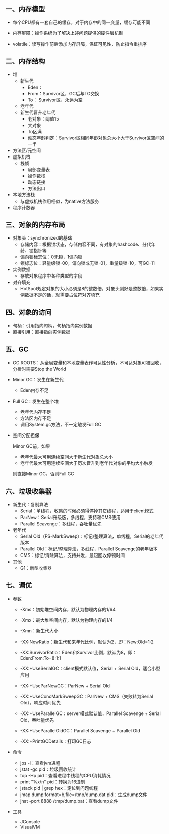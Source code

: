 ## 一、内存模型

* 每个CPU都有一套自己的缓存，对于内存中的同一变量，缓存可能不同

* 内存屏障：操作系统为了解决上述问题提供的硬件层机制

* volatile：读写操作前后添加内存屏障，保证可见性，防止指令重排序

  

## 二、内存结构

* 堆
  * 新生代
    * Eden：
    * From：Survivor区，GC后与TO交换
    * To： Survivor区，永远为空
  * 老年代
  * 新生代晋升老年代
    * 老对象：阈值15
    * 大对象
    * To区满
    * 动态年龄判定：Survivor区相同年龄对象总大小大于Survivor区空间的一半
* 方法区/元空间
* 虚拟机栈
  * 栈帧
    * 局部变量表
    * 操作数栈
    * 动态链接
    * 方法出口
* 本地方法栈
  * 与虚拟机栈作用相似，为native方法服务
* 程序计数器



## 三、对象的内存布局

* 对象头：synchronized的基础
  * 存储内容：根据锁状态，存储内容不同，有对象的hashcode、分代年龄、锁指针等
  * 偏向锁标志位：0无锁，1偏向锁
  * 锁标志位：轻量级锁-00，偏向锁或无锁-01，重量级锁-10，可GC-11
* 实例数据
  * 存放对象程序中各种类型的字段
* 对齐填充
  * HotSpot规定对象的大小必须是8的整数倍，对象头刚好是整数倍，如果实例数据不是的话，就需要占位符对齐填充



## 四、对象的访问

* 句柄：引用指向句柄，句柄指向实例数据
* 直接引用：直接指向实例数据



## 五、GC

* GC ROOTS：从全局变量和本地变量表作可达性分析，不可达对象可被回收，分析时需要Stop the World

* Minor GC：发生在新生代

  * Eden内存不足

* Full GC：发生在整个堆

  * 老年代内存不足
  * 方法区内存不足
  * 调用System.gc方法，不一定触发Full GC

* 空间分配担保

  Minor GC前，如果

  * 老年代最大可用连续空间大于新生代对象总大小
  * 老年代最大可用连续空间大于历次晋升到老年代对象的平均大小触发

  则直接Minor GC，否则Full GC

## 六、垃圾收集器

* 新生代：复制算法
  * Serial：单线程，收集的时候必须得停掉其它线程，适用于client模式
  * ParNew：Serial升级版，多线程，支持和CMS使用
  * Parallel Scavenge：多线程，吞吐量优先
* 老年代
  * Serial Old（PS-MarkSweep）：标记/整理算法，单线程，Serial的老年代版本
  * Parallel Old：标记/整理算法，多线程，Parallel Scavenge的老年版本
  * CMS：标记/清除算法，支持并发，最短回收停顿时间
* 其他
  * G1：新型收集器



## 七、调优

* 参数

  * -Xms：初始堆空间内存，默认为物理内存的1/64
  * -Xmx：最大堆空间内存，默认为物理内存的1/4
  * -Xmn：新生代大小 
  * -XX:NewRatio：新生代和来年代比例，默认为2，即：New:Old=1:2
  * -XX:SurvivorRatio：Eden和Survivor比例，默认为8，即：Eden:From:To=8:1:1

  * -XX:+UseSerialGC：client模式默认值，Serial + Serial Old，适合小型应用
  * -XX:+UseParNewGC：ParNew + Serial Old
  * -XX:+UseConcMarkSweepGC：ParNew + CMS（失败转为Serial Old），响应时间优先
  * -XX:+UseParallelGC：server模式默认值，Parallel Scavenge + Serial Old，吞吐量优先
  * -XX:+UseParallelOldGC：Parallel Scavenge + Parallel Old
  * -XX:+PrintGCDetails：打印GC日志

* 命令
  * jps -l：查看jvm进程
  * jstat -gc pid：垃圾回收统计
  * top -Hp pid：查看进程中线程的CPU消耗情况
  * print "%x\n" pid：转换为16进制
  * jstack pid | grep hex：定位到问题线程
  * jmap dump:format=b,file=/tmp/dump.dat pid：生成dump文件
  * jhat -port 8888 /tmp/dump.bat：查看dump文件

* 工具
  * JConsole
  * VisualVM